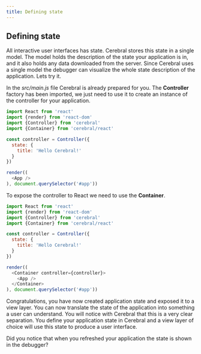 ```yaml
---
title: Defining state
---
```


## Defining state

All interactive user interfaces has state. Cerebral stores this state in a single model. The model holds the description of the state your application is in, and it also holds any data downloaded from the server. Since Cerebral uses a single model the debugger can visualize the whole state description of the application. Lets try it.

In the *src/main.js* file Cerebral is already prepared for you. The **Controller** factory has been imported, we just need to use it to create an instance of the controller for your application.

```js
import React from 'react'
import {render} from 'react-dom'
import {Controller} from 'cerebral'
import {Container} from 'cerebral/react'

const controller = Controller({
  state: {
    title: 'Hello Cerebral!'
  }
})

render((
  <App />
), document.querySelector('#app'))
```

To expose the controller to React we need to use the **Container**.

```js
import React from 'react'
import {render} from 'react-dom'
import {Controller} from 'cerebral'
import {Container} from 'cerebral/react'

const controller = Controller({
  state: {
    title: 'Hello Cerebral!'
  }
})

render((
  <Container controller={controller}>
    <App />
  </Container>
), document.querySelector('#app'))
```

Congratulations, you have now created application state and exposed it to a view layer. You can now translate the state of the application into something a user can understand. You will notice with Cerebral that this is a very clear separation. You define your application state in Cerebral and a view layer of choice will use this state to produce a user interface.

Did you notice that when you refreshed your application the state is shown in the debugger?
